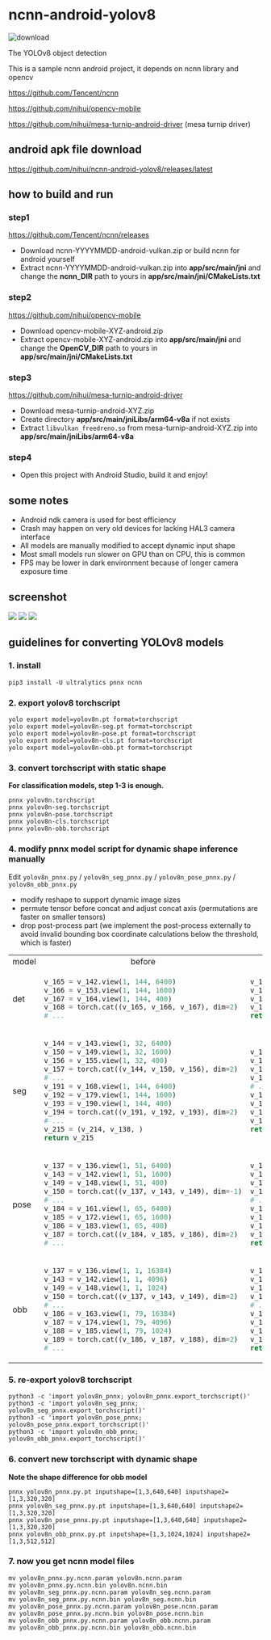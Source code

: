 # ncnn-android-yolov8

![download](https://img.shields.io/github/downloads/nihui/ncnn-android-yolov8/total.svg)

The YOLOv8 object detection

This is a sample ncnn android project, it depends on ncnn library and opencv

https://github.com/Tencent/ncnn

https://github.com/nihui/opencv-mobile

https://github.com/nihui/mesa-turnip-android-driver  (mesa turnip driver)

## android apk file download
https://github.com/nihui/ncnn-android-yolov8/releases/latest

## how to build and run
### step1
https://github.com/Tencent/ncnn/releases

* Download ncnn-YYYYMMDD-android-vulkan.zip or build ncnn for android yourself
* Extract ncnn-YYYYMMDD-android-vulkan.zip into **app/src/main/jni** and change the **ncnn_DIR** path to yours in **app/src/main/jni/CMakeLists.txt**

### step2
https://github.com/nihui/opencv-mobile

* Download opencv-mobile-XYZ-android.zip
* Extract opencv-mobile-XYZ-android.zip into **app/src/main/jni** and change the **OpenCV_DIR** path to yours in **app/src/main/jni/CMakeLists.txt**

### step3
https://github.com/nihui/mesa-turnip-android-driver

* Download mesa-turnip-android-XYZ.zip
* Create directory **app/src/main/jniLibs/arm64-v8a** if not exists
* Extract `libvulkan_freedreno.so` from mesa-turnip-android-XYZ.zip into **app/src/main/jniLibs/arm64-v8a**

### step4
* Open this project with Android Studio, build it and enjoy!

## some notes
* Android ndk camera is used for best efficiency
* Crash may happen on very old devices for lacking HAL3 camera interface
* All models are manually modified to accept dynamic input shape
* Most small models run slower on GPU than on CPU, this is common
* FPS may be lower in dark environment because of longer camera exposure time

## screenshot
![](screenshot0.jpg)
![](screenshot1.jpg)
![](screenshot2.jpg)

## guidelines for converting YOLOv8 models

### 1. install

```shell
pip3 install -U ultralytics pnnx ncnn
```

### 2. export yolov8 torchscript

```shell
yolo export model=yolov8n.pt format=torchscript
yolo export model=yolov8n-seg.pt format=torchscript
yolo export model=yolov8n-pose.pt format=torchscript
yolo export model=yolov8n-cls.pt format=torchscript
yolo export model=yolov8n-obb.pt format=torchscript
```

### 3. convert torchscript with static shape

**For classification models, step 1-3 is enough.**

```shell
pnnx yolov8n.torchscript
pnnx yolov8n-seg.torchscript
pnnx yolov8n-pose.torchscript
pnnx yolov8n-cls.torchscript
pnnx yolov8n-obb.torchscript
```

### 4. modify pnnx model script for dynamic shape inference manually

Edit `yolov8n_pnnx.py` / `yolov8n_seg_pnnx.py` / `yolov8n_pose_pnnx.py` / `yolov8n_obb_pnnx.py`

- modify reshape to support dynamic image sizes
- permute tensor before concat and adjust concat axis (permutations are faster on smaller tensors)
- drop post-process part (we implement the post-process externally to avoid invalid bounding box coordinate calculations below the threshold, which is faster)

<table>
<tr align="center"><td>model</td><td>before</td><td>after</td></tr>
<tr>
<td>det</td>
<td>

```python
v_165 = v_142.view(1, 144, 6400)
v_166 = v_153.view(1, 144, 1600)
v_167 = v_164.view(1, 144, 400)
v_168 = torch.cat((v_165, v_166, v_167), dim=2)
# ...
```
</td>
<td>

```python
v_165 = v_142.view(1, 144, -1).transpose(1, 2)
v_166 = v_153.view(1, 144, -1).transpose(1, 2)
v_167 = v_164.view(1, 144, -1).transpose(1, 2)
v_168 = torch.cat((v_165, v_166, v_167), dim=1)
return v_168
```
</td>
</tr>
<tr>
<td>seg</td>
<td>

```python
v_144 = v_143.view(1, 32, 6400)
v_150 = v_149.view(1, 32, 1600)
v_156 = v_155.view(1, 32, 400)
v_157 = torch.cat((v_144, v_150, v_156), dim=2)
# ...
v_191 = v_168.view(1, 144, 6400)
v_192 = v_179.view(1, 144, 1600)
v_193 = v_190.view(1, 144, 400)
v_194 = torch.cat((v_191, v_192, v_193), dim=2)
# ...
v_215 = (v_214, v_138, )
return v_215
```
</td>
<td>

```python
v_144 = v_143.view(1, 32, -1).transpose(1, 2)
v_150 = v_149.view(1, 32, -1).transpose(1, 2)
v_156 = v_155.view(1, 32, -1).transpose(1, 2)
v_157 = torch.cat((v_144, v_150, v_156), dim=1)
# ...
v_191 = v_168.view(1, 144, -1).transpose(1, 2)
v_192 = v_179.view(1, 144, -1).transpose(1, 2)
v_193 = v_190.view(1, 144, -1).transpose(1, 2)
v_194 = torch.cat((v_191, v_192, v_193), dim=1)
return v_194, v_157, v_138
```
</td>
</tr>
<tr>
<td>pose</td>
<td>

```python
v_137 = v_136.view(1, 51, 6400)
v_143 = v_142.view(1, 51, 1600)
v_149 = v_148.view(1, 51, 400)
v_150 = torch.cat((v_137, v_143, v_149), dim=-1)
# ...
v_184 = v_161.view(1, 65, 6400)
v_185 = v_172.view(1, 65, 1600)
v_186 = v_183.view(1, 65, 400)
v_187 = torch.cat((v_184, v_185, v_186), dim=2)
# ...
```
</td>
<td>

```python
v_137 = v_136.view(1, 51, -1).transpose(1, 2)
v_143 = v_142.view(1, 51, -1).transpose(1, 2)
v_149 = v_148.view(1, 51, -1).transpose(1, 2)
v_150 = torch.cat((v_137, v_143, v_149), dim=1)
# ...
v_184 = v_161.view(1, 65, -1).transpose(1, 2)
v_185 = v_172.view(1, 65, -1).transpose(1, 2)
v_186 = v_183.view(1, 65, -1).transpose(1, 2)
v_187 = torch.cat((v_184, v_185, v_186), dim=1)
return v_187, v_150
```
</td>
</tr>
<tr>
<td>obb</td>
<td>

```python
v_137 = v_136.view(1, 1, 16384)
v_143 = v_142.view(1, 1, 4096)
v_149 = v_148.view(1, 1, 1024)
v_150 = torch.cat((v_137, v_143, v_149), dim=2)
# ...
v_186 = v_163.view(1, 79, 16384)
v_187 = v_174.view(1, 79, 4096)
v_188 = v_185.view(1, 79, 1024)
v_189 = torch.cat((v_186, v_187, v_188), dim=2)
# ...
```
</td>
<td>

```python
v_137 = v_136.view(1, 1, -1).transpose(1, 2)
v_143 = v_142.view(1, 1, -1).transpose(1, 2)
v_149 = v_148.view(1, 1, -1).transpose(1, 2)
v_150 = torch.cat((v_137, v_143, v_149), dim=1)
# ...
v_186 = v_163.view(1, 79, -1).transpose(1, 2)
v_187 = v_174.view(1, 79, -1).transpose(1, 2)
v_188 = v_185.view(1, 79, -1).transpose(1, 2)
v_189 = torch.cat((v_186, v_187, v_188), dim=1)
return v_189, v_150
```
</td>
</tr>
</table>

### 5. re-export yolov8 torchscript

```shell
python3 -c 'import yolov8n_pnnx; yolov8n_pnnx.export_torchscript()'
python3 -c 'import yolov8n_seg_pnnx; yolov8n_seg_pnnx.export_torchscript()'
python3 -c 'import yolov8n_pose_pnnx; yolov8n_pose_pnnx.export_torchscript()'
python3 -c 'import yolov8n_obb_pnnx; yolov8n_obb_pnnx.export_torchscript()'
```

### 6. convert new torchscript with dynamic shape

**Note the shape difference for obb model**

```shell
pnnx yolov8n_pnnx.py.pt inputshape=[1,3,640,640] inputshape2=[1,3,320,320]
pnnx yolov8n_seg_pnnx.py.pt inputshape=[1,3,640,640] inputshape2=[1,3,320,320]
pnnx yolov8n_pose_pnnx.py.pt inputshape=[1,3,640,640] inputshape2=[1,3,320,320]
pnnx yolov8n_obb_pnnx.py.pt inputshape=[1,3,1024,1024] inputshape2=[1,3,512,512]
```

### 7. now you get ncnn model files

```shell
mv yolov8n_pnnx.py.ncnn.param yolov8n.ncnn.param
mv yolov8n_pnnx.py.ncnn.bin yolov8n.ncnn.bin
mv yolov8n_seg_pnnx.py.ncnn.param yolov8n_seg.ncnn.param
mv yolov8n_seg_pnnx.py.ncnn.bin yolov8n_seg.ncnn.bin
mv yolov8n_pose_pnnx.py.ncnn.param yolov8n_pose.ncnn.param
mv yolov8n_pose_pnnx.py.ncnn.bin yolov8n_pose.ncnn.bin
mv yolov8n_obb_pnnx.py.ncnn.param yolov8n_obb.ncnn.param
mv yolov8n_obb_pnnx.py.ncnn.bin yolov8n_obb.ncnn.bin
```
